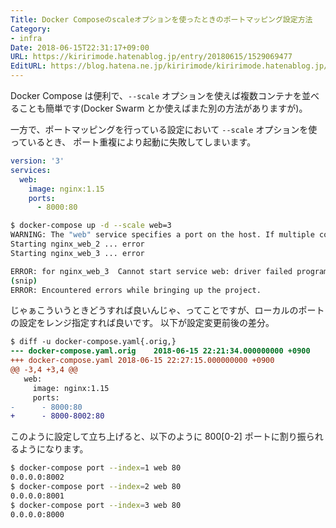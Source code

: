 ```yaml
---
Title: Docker Composeのscaleオプションを使ったときのポートマッピング設定方法
Category:
- infra
Date: 2018-06-15T22:31:17+09:00
URL: https://kiririmode.hatenablog.jp/entry/20180615/1529069477
EditURL: https://blog.hatena.ne.jp/kiririmode/kiririmode.hatenablog.jp/atom/entry/17391345971654494180
---
```


Docker Compose は便利で、`--scale` オプションを使えば複数コンテナを並べることも簡単です(Docker Swarm とか使えばまた別の方法がありますが)。

一方で、ポートマッピングを行っている設定において `--scale` オプションを使っているとき、
ポート重複により起動に失敗してしまいます。

```yaml
version: '3'
services:
  web:
    image: nginx:1.15
    ports:
      - 8000:80
```

```zsh
$ docker-compose up -d --scale web=3
WARNING: The "web" service specifies a port on the host. If multiple containers for this service are created on a single host, the port will clash.
Starting nginx_web_2 ... error
Starting nginx_web_3 ... error

ERROR: for nginx_web_3  Cannot start service web: driver failed programming external connectivity on endpoint nginx_web_3 (45d4855404c12badae67aa98f7115577784b1bcd039360625733293afb467fba): Bind for 0.0.0.0:8000 failed: port is already allocated
(snip)
ERROR: Encountered errors while bringing up the project.
```

じゃぁこういうときどうすれば良いんじゃ、ってことですが、ローカルのポートの設定をレンジ指定すれば良いです。
以下が設定変更前後の差分。

```diff
$ diff -u docker-compose.yaml{.orig,}
--- docker-compose.yaml.orig    2018-06-15 22:21:34.000000000 +0900
+++ docker-compose.yaml 2018-06-15 22:27:15.000000000 +0900
@@ -3,4 +3,4 @@
   web:
     image: nginx:1.15
     ports:
-      - 8000:80
+      - 8000-8002:80
```

このように設定して立ち上げると、以下のように 800[0-2] ポートに割り振られるようになります。

```zsh
$ docker-compose port --index=1 web 80
0.0.0.0:8002
$ docker-compose port --index=2 web 80
0.0.0.0:8001
$ docker-compose port --index=3 web 80
0.0.0.0:8000
```
